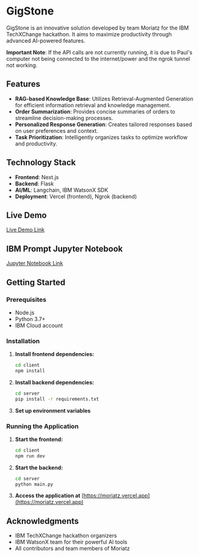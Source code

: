 # GigStone

GigStone is an innovative solution developed by team Moriatz for the IBM TechXChange hackathon. It aims to maximize productivity through advanced AI-powered features.

**Important Note**: If the API calls are not currently running, it is due to Paul's computer not being connected to the internet/power and the ngrok tunnel not working.

## Features

- **RAG-based Knowledge Base**: Utilizes Retrieval-Augmented Generation for efficient information retrieval and knowledge management.
- **Order Summarization**: Provides concise summaries of orders to streamline decision-making processes.
- **Personalized Response Generation**: Creates tailored responses based on user preferences and context.
- **Task Prioritization**: Intelligently organizes tasks to optimize workflow and productivity.

## Technology Stack

- **Frontend**: Next.js
- **Backend**: Flask
- **AI/ML**: Langchain, IBM WatsonX SDK
- **Deployment**: Vercel (frontend), Ngrok (backend)

## Live Demo

[Live Demo Link](https://moriatz.vercel.app)

## IBM Prompt Jupyter Notebook

[Jupyter Notebook Link](https://dataplatform.cloud.ibm.com/analytics/notebooks/v2/2a51667c-e02f-4617-b99b-cca34c2c011d/view?access_token=0e665beac93a7d3dba7fe4a370b02bd15c4b676867b4d4cc6600cd1a882008a9&context=wx)

## Getting Started

### Prerequisites

- Node.js
- Python 3.7+
- IBM Cloud account

### Installation

1. **Install frontend dependencies:**
    ```sh
    cd client
    npm install
    ```

2. **Install backend dependencies:**
    ```sh
    cd server
    pip install -r requirements.txt
    ```

3. **Set up environment variables**

### Running the Application

1. **Start the frontend:**
    ```sh
    cd client
    npm run dev
    ```

2. **Start the backend:**
    ```sh
    cd server
    python main.py
    ```

3. **Access the application at** [https://moriatz.vercel.app](https://moriatz.vercel.app)

## Acknowledgments

- IBM TechXChange hackathon organizers
- IBM WatsonX team for their powerful AI tools
- All contributors and team members of Moriatz